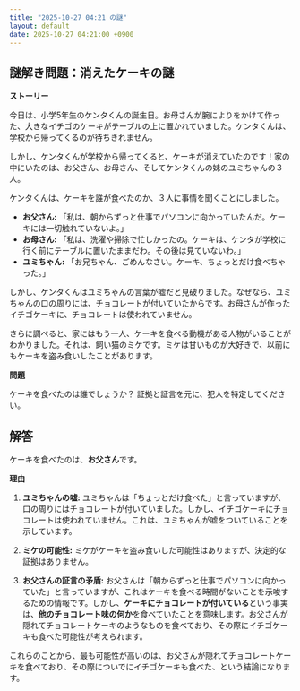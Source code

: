 ```yaml
---
title: "2025-10-27 04:21 の謎"
layout: default
date: 2025-10-27 04:21:00 +0900
---
```

## 謎解き問題：消えたケーキの謎

**ストーリー**

今日は、小学5年生のケンタくんの誕生日。お母さんが腕によりをかけて作った、大きなイチゴのケーキがテーブルの上に置かれていました。ケンタくんは、学校から帰ってくるのが待ちきれません。

しかし、ケンタくんが学校から帰ってくると、ケーキが消えていたのです！家の中にいたのは、お父さん、お母さん、そしてケンタくんの妹のユミちゃんの３人。

ケンタくんは、ケーキを誰が食べたのか、３人に事情を聞くことにしました。

*   **お父さん:** 「私は、朝からずっと仕事でパソコンに向かっていたんだ。ケーキには一切触れていないよ。」
*   **お母さん:** 「私は、洗濯や掃除で忙しかったの。ケーキは、ケンタが学校に行く前にテーブルに置いたままだわ。その後は見ていないわ。」
*   **ユミちゃん:** 「お兄ちゃん、ごめんなさい。ケーキ、ちょっとだけ食べちゃった。」

しかし、ケンタくんはユミちゃんの言葉が嘘だと見破りました。なぜなら、ユミちゃんの口の周りには、チョコレートが付いていたからです。お母さんが作ったイチゴケーキに、チョコレートは使われていません。

さらに調べると、家にはもう一人、ケーキを食べる動機がある人物がいることがわかりました。それは、飼い猫のミケです。ミケは甘いものが大好きで、以前にもケーキを盗み食いしたことがあります。

**問題**

ケーキを食べたのは誰でしょうか？ 証拠と証言を元に、犯人を特定してください。

## 解答

ケーキを食べたのは、**お父さん**です。

**理由**

1.  **ユミちゃんの嘘:** ユミちゃんは「ちょっとだけ食べた」と言っていますが、口の周りにはチョコレートが付いていました。しかし、イチゴケーキにチョコレートは使われていません。これは、ユミちゃんが嘘をついていることを示しています。

2.  **ミケの可能性:** ミケがケーキを盗み食いした可能性はありますが、決定的な証拠はありません。

3.  **お父さんの証言の矛盾:** お父さんは「朝からずっと仕事でパソコンに向かっていた」と言っていますが、これはケーキを食べる時間がないことを示唆するための情報です。しかし、**ケーキにチョコレートが付いている**という事実は、**他のチョコレート味の何か**を食べていたことを意味します。お父さんが隠れてチョコレートケーキのようなものを食べており、その際にイチゴケーキも食べた可能性が考えられます。

これらのことから、最も可能性が高いのは、お父さんが隠れてチョコレートケーキを食べており、その際についでにイチゴケーキも食べた、という結論になります。
